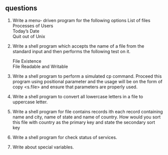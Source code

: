 ## questions
1. Write a menu- driven program for the following options 
     List of files \
     Processes of Users \
     Today’s Date \
     Quit out of Unix  


2. Write a shell program which accepts the name of a file from the standard input and then performs the following test on it.
 
    File Existence \
    File Readable and Writable 

 3. Write a shell program to perform a simulated cp command. Proceed this program using positional parameter and the usage will be on the form of copy <s.file> <target file> and ensure that parameters are properly used.
 4. Write a shell program to convert all lowercase letters in a file to uppercase letter.
 5. Write a shell program for file contains records ith each record containing name and city, name of state and name of country. How would you sort this file with country as the primary key and state the secondary sort key
 6. Write a shell program for check status of services.
 7. Write about special variables.